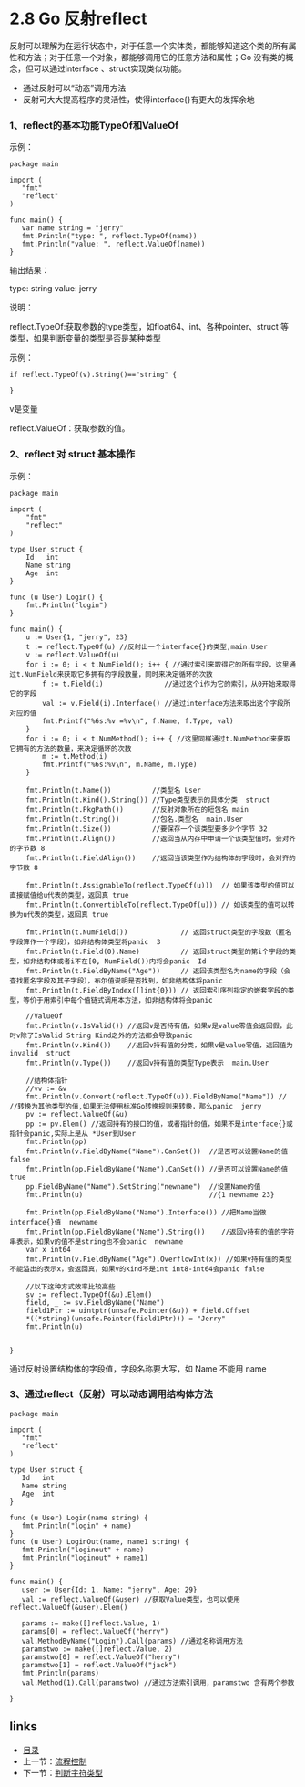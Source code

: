 # 2.8  Go 反射reflect

反射可以理解为在运行状态中，对于任意一个实体类，都能够知道这个类的所有属性和方法；对于任意一个对象，都能够调用它的任意方法和属性；Go 没有类的概念，但可以通过interface 、struct实现类似功能。

- 通过反射可以“动态”调用方法
- 反射可大大提高程序的灵活性，使得interface{}有更大的发挥余地

### 1、reflect的基本功能TypeOf和ValueOf

示例：

```
package main

import (
   "fmt"
   "reflect"
)

func main() {
   var name string = "jerry"
   fmt.Println("type: ", reflect.TypeOf(name))
   fmt.Println("value: ", reflect.ValueOf(name))
}
```

输出结果：

type:  string
value:  jerry

说明：

reflect.TypeOf:获取参数的type类型，如float64、int、各种pointer、struct 等类型，如果判断变量的类型是否是某种类型

示例：

```
if reflect.TypeOf(v).String()=="string" {
   
}
```

v是变量

reflect.ValueOf：获取参数的值。

### 2、reflect 对 struct 基本操作

示例：

```
package main

import (
	"fmt"
	"reflect"
)

type User struct {
	Id   int
	Name string
	Age  int
}

func (u User) Login() {
	fmt.Println("login")
}

func main() {
	u := User{1, "jerry", 23}
	t := reflect.TypeOf(u) //反射出一个interface{}的类型,main.User
	v := reflect.ValueOf(u)
	for i := 0; i < t.NumField(); i++ { //通过索引来取得它的所有字段，这里通过t.NumField来获取它多拥有的字段数量，同时来决定循环的次数
		f := t.Field(i)               //通过这个i作为它的索引，从0开始来取得它的字段
		val := v.Field(i).Interface() //通过interface方法来取出这个字段所对应的值
		fmt.Printf("%6s:%v =%v\n", f.Name, f.Type, val)
	}
	for i := 0; i < t.NumMethod(); i++ { //这里同样通过t.NumMethod来获取它拥有的方法的数量，来决定循环的次数
		m := t.Method(i)
		fmt.Printf("%6s:%v\n", m.Name, m.Type)
	}

	fmt.Println(t.Name())          //类型名 User
	fmt.Println(t.Kind().String()) //Type类型表示的具体分类  struct
	fmt.Println(t.PkgPath())       //反射对象所在的短包名 main
	fmt.Println(t.String())        //包名.类型名  main.User
	fmt.Println(t.Size())          //要保存一个该类型要多少个字节 32
	fmt.Println(t.Align())         //返回当从内存中申请一个该类型值时，会对齐的字节数 8
	fmt.Println(t.FieldAlign())    //返回当该类型作为结构体的字段时，会对齐的字节数 8

	fmt.Println(t.AssignableTo(reflect.TypeOf(u)))  // 如果该类型的值可以直接赋值给u代表的类型，返回真 true
	fmt.Println(t.ConvertibleTo(reflect.TypeOf(u))) // 如该类型的值可以转换为u代表的类型，返回真 true

	fmt.Println(t.NumField())             // 返回struct类型的字段数（匿名字段算作一个字段），如非结构体类型将panic  3
	fmt.Println(t.Field(0).Name)          // 返回struct类型的第i个字段的类型，如非结构体或者i不在[0, NumField())内将会panic  Id
	fmt.Println(t.FieldByName("Age"))     // 返回该类型名为name的字段（会查找匿名字段及其子字段），布尔值说明是否找到，如非结构体将panic
	fmt.Println(t.FieldByIndex([]int{0})) // 返回索引序列指定的嵌套字段的类型，等价于用索引中每个值链式调用本方法，如非结构体将会panic

	//ValueOf
	fmt.Println(v.IsValid()) //返回v是否持有值，如果v是value零值会返回假，此时v除了IsValid String Kind之外的方法都会导致panic
	fmt.Println(v.Kind())    //返回v持有值的分类，如果v是value零值，返回值为invalid  struct
	fmt.Println(v.Type())    //返回v持有值的类型Type表示  main.User

	//结构体指针
	//vv := &v
	fmt.Println(v.Convert(reflect.TypeOf(u)).FieldByName("Name")) // //转换为其他类型的值,如果无法使用标准Go转换规则来转换，那么panic  jerry
	pv := reflect.ValueOf(&u)
	pp := pv.Elem() //返回持有的接口的值，或者指针的值，如果不是interface{}或指针会panic,实际上是从 *User到User
	fmt.Println(pp)
	fmt.Println(v.FieldByName("Name").CanSet())  //是否可以设置Name的值  false
	fmt.Println(pp.FieldByName("Name").CanSet()) //是否可以设置Name的值  true
	pp.FieldByName("Name").SetString("newname")  //设置Name的值
	fmt.Println(u)                               //{1 newname 23}

	fmt.Println(pp.FieldByName("Name").Interface()) //把Name当做interface{}值  newname
	fmt.Println(pp.FieldByName("Name").String())    //返回v持有的值的字符串表示，如果v的值不是string也不会panic  newname
	var x int64
	fmt.Println(v.FieldByName("Age").OverflowInt(x)) //如果v持有值的类型不能溢出的表示x，会返回真，如果v的kind不是int int8-int64会panic false
	
	//以下这种方式效率比较高些
	sv := reflect.TypeOf(&u).Elem()
	field, _ := sv.FieldByName("Name")
	field1Ptr := uintptr(unsafe.Pointer(&u)) + field.Offset
	*((*string)(unsafe.Pointer(field1Ptr))) = "Jerry"
	fmt.Println(u)
	
	
}

```

通过反射设置结构体的字段值，字段名称要大写，如 Name 不能用 name

### 3、通过reflect（反射）可以动态调用结构体方法

```
package main

import (
   "fmt"
   "reflect"
)

type User struct {
   Id   int
   Name string
   Age  int
}

func (u User) Login(name string) {
   fmt.Println("login" + name)
}
func (u User) LoginOut(name, name1 string) {
   fmt.Println("loginout" + name)
   fmt.Println("loginout" + name1)
}

func main() {
   user := User{Id: 1, Name: "jerry", Age: 29}
   val := reflect.ValueOf(&user) //获取Value类型，也可以使用reflect.ValueOf(&user).Elem()

   params := make([]reflect.Value, 1)
   params[0] = reflect.ValueOf("herry")
   val.MethodByName("Login").Call(params) //通过名称调用方法
   paramstwo := make([]reflect.Value, 2)
   paramstwo[0] = reflect.ValueOf("herry")
   paramstwo[1] = reflect.ValueOf("jack")
   fmt.Println(params)
   val.Method(1).Call(paramstwo) //通过方法索引调用，paramstwo 含有两个参数

}
```



## links

- [目录](https://github.com/guyan0319/golang_development_notes/blob/master/zh/preface.md)
- 上一节：[流程控制](https://github.com/guyan0319/golang_development_notes/blob/master/zh/2.7.md)
- 下一节：[判断字符类型](https://github.com/guyan0319/golang_development_notes/blob/master/zh/3.1.md)

